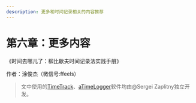```yaml
---
description: 更多和时间记录相关的内容推荐
---
```


# 第六章：更多内容

《时间去哪儿了：柳比歇夫时间记录法实践手册》

作者：涂俊杰（微信号:ffeels）

> 文中使用的[TimeTrack](http://timetrack.io/)、[aTimeLogger](http://www.atimelogger.com/)软件均由@Sergei Zaplitny独立开发。

